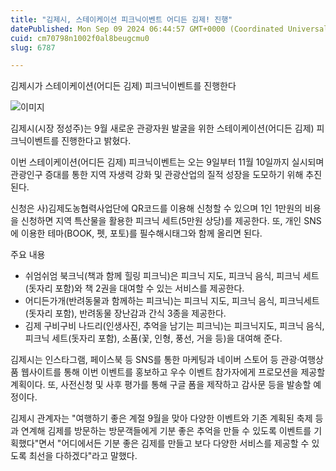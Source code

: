 ```yaml
---
title: "김제시, 스테이케이션 피크닉이벤트 어디든 김제! 진행"
datePublished: Mon Sep 09 2024 06:44:57 GMT+0000 (Coordinated Universal Time)
cuid: cm70798n1002f0al8beugcmu0
slug: 6787

---
```



김제시가 스테이케이션(어디든 김제) 피크닉이벤트를 진행한다

![이미지](https://cdn.hashnode.com/res/hashnode/image/upload/v1739261272494/00d74c97-6cf8-4bd2-802f-0cf8bc070f16.jpeg)

김제시(시장 정성주)는 9월 새로운 관광자원 발굴을 위한 스테이케이션(어디든 김제) 피크닉이벤트를 진행한다고 밝혔다.

이번 스테이케이션(어디든 김제) 피크닉이벤트는 오는 9일부터 11월 10일까지 실시되며 관광인구 증대를 통한 지역 자생력 강화 및 관광산업의 질적 성장을 도모하기 위해 추진된다.

신청은 사)김제도농협력사업단에 QR코드를 이용해 신청할 수 있으며 1인 1만원의 비용을 신청하면 지역 특산물을 활용한 피크닉 세트(5만원 상당)를 제공한다. 또, 개인 SNS에 이용한 테마(BOOK, 펫, 포토)를 필수해시태그와 함께 올리면 된다.

주요 내용

- 쉬엄쉬엄 북크닉(책과 함께 힐링 피크닉)은 피크닉 지도, 피크닉 음식, 피크닉 세트(돗자리 포함)와 책 2권을 대여할 수 있는 서비스를 제공한다.
- 어디든가개(반려동물과 함께하는 피크닉)는 피크닉 지도, 피크닉 음식, 피크닉세트(돗자리 포함), 반려동물 장난감과 간식 3종을 제공한다.
- 김제 구비구비 나드리(인생사진, 추억을 남기는 피크닉)는 피크닉지도, 피크닉 음식, 피크닉 세트(돗자리 포함), 소품(꽃, 인형, 풍선, 거을 등)을 대여해 준다.

김제시는 인스타그램, 페이스북 등 SNS를 통한 마케팅과 네이버 스토어 등 관광·여행상품 웹사이트를 통해 이번 이벤트를 홍보하고 우수 이벤트 참가자에게 프로모션을 제공할 계획이다. 또, 사전신청 및 사후 평가를 통해 구글 폼을 제작하고 감사문 등을 발송할 예정이다.

김제시 관계자는 "여행하기 좋은 계절 9월을 맞아 다양한 이벤트와 기존 계획된 축제 등과 연계해 김제를 방문하는 방문객들에게 기분 좋은 추억을 만들 수 있도록 이벤트를 기획했다"면서 "어디에서든 기분 좋은 김제를 만들고 보다 다양한 서비스를 제공할 수 있도록 최선을 다하겠다"라고 말했다.